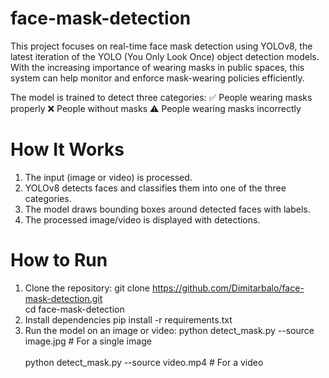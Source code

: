 # face-mask-detection

This project focuses on real-time face mask detection using YOLOv8, the latest iteration of the YOLO (You Only Look Once) object detection models. With the increasing importance of wearing masks in public spaces, this system can help monitor and enforce mask-wearing policies efficiently.

The model is trained to detect three categories:
✅ People wearing masks properly
❌ People without masks
⚠️ People wearing masks incorrectly

# How It Works
1. The input (image or video) is processed.
2. YOLOv8 detects faces and classifies them into one of the three categories.
3. The model draws bounding boxes around detected faces with labels.
4. The processed image/video is displayed with detections.

# How to Run
1. Clone the repository:
  git clone https://github.com/Dimitarbalo/face-mask-detection.git</br>
  cd face-mask-detection</br>
2. Install dependencies
   pip install -r requirements.txt</br>
3. Run the model on an image or video:
   python detect_mask.py --source image.jpg  # For a single image</br>  
   python detect_mask.py --source video.mp4  # For a video


